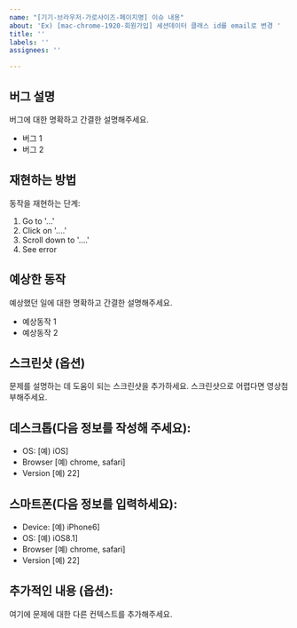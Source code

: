 ```yaml
---
name: "[기기-브라우저-가로사이즈-페이지명] 이슈 내용"
about: 'Ex) [mac-chrome-1920-회원가입] 세션데이터 클래스 id를 email로 변경 '
title: ''
labels: ''
assignees: ''

---
```


##  버그 설명

버그에 대한 명확하고 간결한 설명해주세요.

- 버그 1
- 버그 2

## 재현하는 방법

동작을 재현하는 단계:

1. Go to '...'
2. Click on '....'
3. Scroll down to '....'
4. See error

## 예상한 동작

예상했던 일에 대한 명확하고 간결한 설명해주세요.

- 예상동작 1
- 예상동작 2

## 스크린샷 (옵션)

문제를 설명하는 데 도움이 되는 스크린샷을 추가하세요. 스크린샷으로 어렵다면 영상첨부해주세요.

## 데스크톱(다음 정보를 작성해 주세요):

- OS: [예) iOS]
- Browser [예) chrome, safari]
- Version [예) 22]

## 스마트폰(다음 정보를 입력하세요):

- Device: [예) iPhone6]
- OS: [예) iOS8.1]
- Browser [예) chrome, safari]
- Version [예) 22]

## 추가적인 내용 (옵션):

여기에 문제에 대한 다른 컨텍스트를 추가해주세요.
